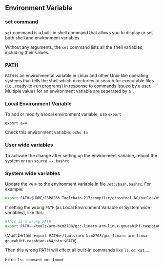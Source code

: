 ## Environment Variable

### set command

``set`` command is a built-in shell command that allows you to display or set both shell and environment variables.

Without any arguments, the ``set`` command lists all the shell variables, including their values.

### PATH

``PATH`` is an environmental variable in Linux and other Unix-like operating systems that tells the shell which directories to search for executable files (i.e., ready-to-run programs) in response to commands issued by a user. Multiple values for an environment variable are seperated by a ``:``

### Local Environment Variable

To add or modify a local environment variable, use ``export``

``export a=4``

Check this environment variable: ``echo $a``

### User wide variables

To activate the change after setting up the environment variable, reboot the system or run ``source ~/.bashrc``

### System wide variables

Update the ``PATH`` to the environment variable in file ``/etc/bash.bashrc``. For example:

```sh
export PATH=$HOME/ESP8266-Toolchain-217/compiler/crosstool-NG/builds/xtensa-lx106-elf/bin:$PATH
```

If setting the wrong ``PATH`` (as Local Environment Variable or System wide variables), like this:

```sh
#This is a wrong PATH
export PATH=~/tools/arm-bcm2708/gcc-linaro-arm-linux-gnueabihf-raspbian-x64/
```

(Must be this: ``export PATH=~/tools/arm-bcm2708/gcc-linaro-arm-linux-gnueabihf-raspbian-x64/bin:$PATH``)

Then this wrong PATH will effect all built-in commands like ``ls``, ``cd``, ``cat``,... 

Error: ``ls: command not found``
